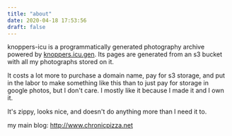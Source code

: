 ```yaml
---
title: "about"
date: 2020-04-18 17:53:56
draft: false
---
```

knoppers-icu is a programmatically generated photography archive powered by [knoppers.icu.gen](https://github.com/slin63/s3-page-generator). Its pages are generated from an s3 bucket with all my photographs stored on it.

It costs a lot more to purchase a domain name, pay for s3 storage, and put in the labor to make something like this than to just pay for storage in google photos, but I don't care. I mostly like it because I made it and I own it.

It's zippy, looks nice, and doesn't do anything more than I need it to.

my main blog: http://www.chronicpizza.net
